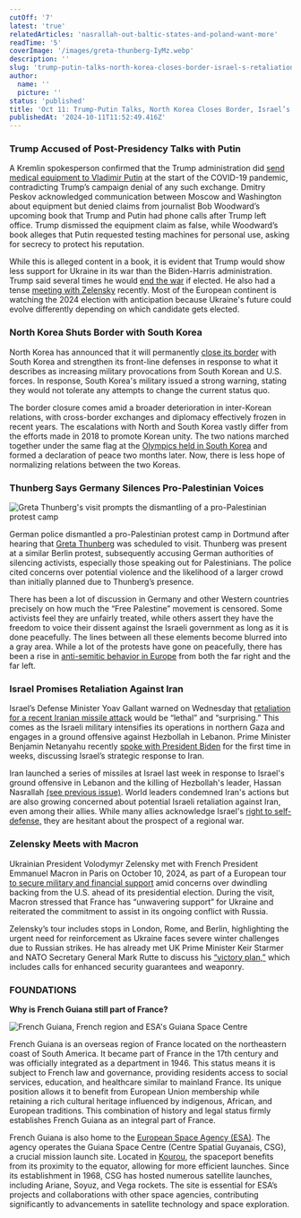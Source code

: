 ```yaml
---
cutOff: '7'
latest: 'true'
relatedArticles: 'nasrallah-out-baltic-states-and-poland-want-more'
readTime: '5'
coverImage: '/images/greta-thunberg-IyMz.webp'
description: ''
slug: 'trump-putin-talks-north-korea-closes-border-israel-s-retaliation'
author:
  name: ''
  picture: ''
status: 'published'
title: 'Oct 11: Trump-Putin Talks, North Korea Closes Border, Israel’s Retaliation'
publishedAt: '2024-10-11T11:52:49.416Z'
---
```


### Trump Accused of Post-Presidency Talks with Putin

A Kremlin spokesperson confirmed that the Trump administration did [send medical equipment to Vladimir Putin](https://www.independent.co.uk/news/world/americas/us-politics/kemlin-trump-putin-covid-equipment-denial-b2626809.html) at the start of the COVID-19 pandemic, contradicting Trump’s campaign denial of any such exchange. Dmitry Peskov acknowledged communication between Moscow and Washington about equipment but denied claims from journalist Bob Woodward’s upcoming book that Trump and Putin had phone calls after Trump left office. Trump dismissed the equipment claim as false, while Woodward’s book alleges that Putin requested testing machines for personal use, asking for secrecy to protect his reputation.

While this is alleged content in a book, it is evident that Trump would show less support for Ukraine in its war than the Biden-Harris administration. Trump said several times he would [end the war](https://www.aljazeera.com/news/2024/9/17/whats-donald-trumps-plan-to-end-russias-war-on-ukraine) if elected. He also had a tense [meeting with Zelensky](https://www.bbc.com/news/articles/c7810y11dyjo) recently. Most of the European continent is watching the 2024 election with anticipation because Ukraine's future could evolve differently depending on which candidate gets elected.

### North Korea Shuts Border with South Korea

North Korea has announced that it will permanently [close its border](https://www.lemonde.fr/en/international/article/2024/10/09/north-korea-set-to-permanently-shut-border-with-south-korea_6728721_4.html) with South Korea and strengthen its front-line defenses in response to what it describes as increasing military provocations from South Korean and U.S. forces. In response, South Korea's military issued a strong warning, stating they would not tolerate any attempts to change the current status quo. 

The border closure comes amid a broader deterioration in inter-Korean relations, with cross-border exchanges and diplomacy effectively frozen in recent years. The escalations with North and South Korea vastly differ from the efforts made in 2018 to promote Korean unity. The two nations marched together under the same flag at the [Olympics held in South Korea](https://www.bbc.com/news/world-asia-43063399) and formed a declaration of peace two months later. Now, there is less hope of normalizing relations between the two Koreas. 

### Thunberg Says Germany Silences Pro-Palestinian Voices

![Greta Thunberg's visit prompts the dismantling of a pro-Palestinian protest camp](/images/greta-thunberg-ExMT.webp)

German police dismantled a pro-Palestinian protest camp in Dortmund after hearing that [Greta Thunberg](https://www.dw.com/en/greta-thunberg-says-germany-silencing-pro-palestinian-cause/a-70443304) was scheduled to visit. Thunberg was present at a similar Berlin protest, subsequently accusing German authorities of silencing activists, especially those speaking out for Palestinians. The police cited concerns over potential violence and the likelihood of a larger crowd than initially planned due to Thunberg’s presence.

There has been a lot of discussion in Germany and other Western countries precisely on how much the “Free Palestine” movement is censored. Some activists feel they are unfairly treated, while others assert they have the freedom to voice their dissent against the Israeli government as long as it is done peacefully. The lines between all these elements become blurred into a gray area. While a lot of the protests have gone on peacefully, there has been a rise in [anti-semitic behavior in Europe](https://www.statista.com/topics/5169/antisemitism-in-europe/) from both the far right and the far left. 

### Israel Promises Retaliation Against Iran

Israel’s Defense Minister Yoav Gallant warned on Wednesday that [retaliation for a recent Iranian missile attack](https://www.politico.com/news/2024/10/09/israel-warns-iran-yoav-gallant-00183190) would be “lethal” and “surprising.” This comes as the Israeli military intensifies its operations in northern Gaza and engages in a ground offensive against Hezbollah in Lebanon. Prime Minister Benjamin Netanyahu recently [spoke with President Biden](https://www.geopolitics.world/archives/biden-backs-israel-taiwan-national-day-election-attack-prevented) for the first time in weeks, discussing Israel’s strategic response to Iran.

Iran launched a series of missiles at Israel last week in response to Israel's ground offensive in Lebanon and the killing of Hezbollah's leader, Hassan Nasrallah [(see previous issue)](https://www.geopolitics.world/archives/nasrallah-out-baltic-states-and-poland-want-more). World leaders condemned Iran's actions but are also growing concerned about potential Israeli retaliation against Iran, even among their allies. While many allies acknowledge Israel's [right to self-defense,](https://www.npr.org/2024/08/23/g-s1-19232/kamala-harris-israel-gaza-dnc) they are hesitant about the prospect of a regional war.

### Zelensky Meets with Macron

Ukrainian President Volodymyr Zelensky met with French President Emmanuel Macron in Paris on October 10, 2024, as part of a European tour [to secure military and financial support](https://www.france24.com/en/europe/20241010-zelensky-arrives-in-paris-ahead-of-talks-with-macron) amid concerns over dwindling backing from the U.S. ahead of its presidential election. During the visit, Macron stressed that France has “unwavering support” for Ukraine and reiterated the commitment to assist in its ongoing conflict with Russia.

Zelensky’s tour includes stops in London, Rome, and Berlin, highlighting the urgent need for reinforcement as Ukraine faces severe winter challenges due to Russian strikes. He has already met UK Prime Minister Keir Starmer and NATO Secretary General Mark Rutte to discuss his [“victory plan,”](https://www.bbc.com/news/articles/cn4zvd7ldzko) which includes calls for enhanced security guarantees and weaponry.

### FOUNDATIONS

**Why is French Guiana still part of France?**

![French Guiana, French region and ESA's Guiana Space Centre](/images/french-guyana-Q2ND.webp)

French Guiana is an overseas region of France located on the northeastern coast of South America. It became part of France in the 17th century and was officially integrated as a department in 1946. This status means it is subject to French law and governance, providing residents access to social services, education, and healthcare similar to mainland France. Its unique position allows it to benefit from European Union membership while retaining a rich cultural heritage influenced by indigenous, African, and European traditions. This combination of history and legal status firmly establishes French Guiana as an integral part of France.

French Guiana is also home to the [European Space Agency (ESA)](https://www.esa.int/Enabling_Support/Space_Transportation/Europe_s_Spaceport/Europe_s_Spaceport2). The agency operates the Guiana Space Centre (Centre Spatial Guyanais, CSG), a crucial mission launch site. Located in [Kourou](https://www.esa.int/Enabling_Support/Operations/ESA_Ground_Stations/Kourou_station#:~:text=The%20Kourou%20S%2D%20and%20X,\(CSG\)%2C%20Europe's%20Spaceport.), the spaceport benefits from its proximity to the equator, allowing for more efficient launches. Since its establishment in 1968, CSG has hosted numerous satellite launches, including Ariane, Soyuz, and Vega rockets. The site is essential for ESA’s projects and collaborations with other space agencies, contributing significantly to advancements in satellite technology and space exploration.